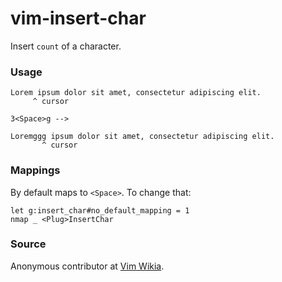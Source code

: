 # vim-insert-char

Insert `count` of a character.

### Usage

```
Lorem ipsum dolor sit amet, consectetur adipiscing elit.
     ^ cursor

3<Space>g -->

Loremggg ipsum dolor sit amet, consectetur adipiscing elit.
       ^ cursor
```

### Mappings

By default maps to `<Space>`. To change that:

```vims
let g:insert_char#no_default_mapping = 1
nmap _ <Plug>InsertChar
```

### Source

Anonymous contributor at [Vim Wikia](http://vim.wikia.com/wiki/Insert_a_single_character).
